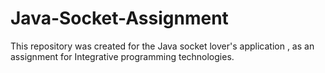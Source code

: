 # Java-Socket-Assignment
This repository was created for the Java socket lover's application , as an assignment for Integrative programming technologies.
